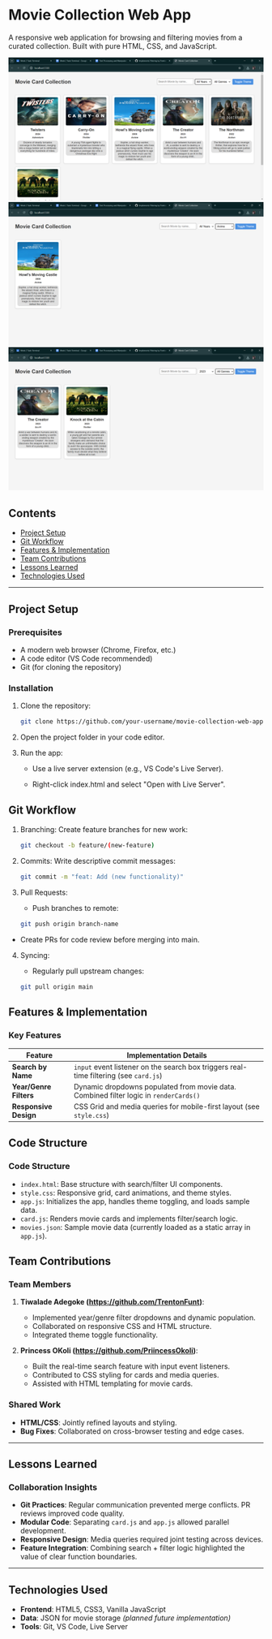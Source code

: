 # Movie Collection Web App

A responsive web application for browsing and filtering movies from a curated collection. Built with pure HTML, CSS, and JavaScript.

![App Screenshot](./assets/screenshots/screenshot-1.png)
![App Screenshot](./assets/screenshots/screenshot-2.png)
![App Screenshot](./assets/screenshots/screenshot-3.png)


## Contents
- [Project Setup](#project-setup)
- [Git Workflow](#git-workflow)
- [Features & Implementation](#features--implementation)
- [Team Contributions](#team-contributions)
- [Lessons Learned](#lessons-learned)
- [Technologies Used](#technologies-used)

---

## Project Setup

### Prerequisites
- A modern web browser (Chrome, Firefox, etc.)
- A code editor (VS Code recommended)
- Git (for cloning the repository)

### Installation
1. Clone the repository:
   ```bash
   git clone https://github.com/your-username/movie-collection-web-app.git

2. Open the project folder in your code editor.

3. Run the app:

    - Use a live server extension (e.g., VS Code's Live Server).

    - Right-click index.html and select "Open with Live Server".

## Git Workflow
1. Branching: Create feature branches for new work:
    ```bash
    git checkout -b feature/(new-feature)

2. Commits: Write descriptive commit messages:
    ```bash
    git commit -m "feat: Add (new functionality)"

3. Pull Requests:

    - Push branches to remote: 
    ```bash
    git push origin branch-name

- Create PRs for code review before merging into main.

4. Syncing: 
    - Regularly pull upstream changes:

    ```bash
    git pull origin main

## Features & Implementation

### Key Features

| Feature                | Implementation Details                                                                 |
|------------------------|---------------------------------------------------------------------------------------|
| **Search by Name**     | `input` event listener on the search box triggers real-time filtering (see `card.js`) |
| **Year/Genre Filters** | Dynamic dropdowns populated from movie data. Combined filter logic in `renderCards()` |
| **Responsive Design**  | CSS Grid and media queries for mobile-first layout (see `style.css`)                  |

## Code Structure

### Code Structure
- `index.html`: Base structure with search/filter UI components.
- `style.css`: Responsive grid, card animations, and theme styles.
- `app.js`: Initializes the app, handles theme toggling, and loads sample data.
- `card.js`: Renders movie cards and implements filter/search logic.
- `movies.json`: Sample movie data (currently loaded as a static array in `app.js`).

## Team Contributions

### Team Members

1. **Tiwalade Adegoke (https://github.com/TrentonFunt)**:  
   - Implemented year/genre filter dropdowns and dynamic population.  
   - Collaborated on responsive CSS and HTML structure.  
   - Integrated theme toggle functionality.  

2. **Princess OKoli (https://github.com/PriincessOkoli)**:  
   - Built the real-time search feature with input event listeners.  
   - Contributed to CSS styling for cards and media queries.  
   - Assisted with HTML templating for movie cards.  

### Shared Work  
- **HTML/CSS**: Jointly refined layouts and styling.  
- **Bug Fixes**: Collaborated on cross-browser testing and edge cases.  

---

## Lessons Learned  

### Collaboration Insights  
- **Git Practices**: Regular communication prevented merge conflicts. PR reviews improved code quality.  
- **Modular Code**: Separating `card.js` and `app.js` allowed parallel development.  
- **Responsive Design**: Media queries required joint testing across devices.  
- **Feature Integration**: Combining search + filter logic highlighted the value of clear function boundaries.  

---

## Technologies Used  
- **Frontend**: HTML5, CSS3, Vanilla JavaScript  
- **Data**: JSON for movie storage *(planned future implementation)*  
- **Tools**: Git, VS Code, Live Server  
